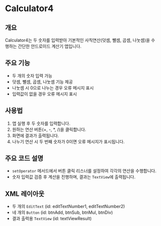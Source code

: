 # Calculator4

## 개요
Calculator4는 두 숫자를 입력받아 기본적인 사칙연산(덧셈, 뺄셈, 곱셈, 나눗셈)을 수행하는 간단한 안드로이드 계산기 앱입니다.

## 주요 기능
- 두 개의 숫자 입력 가능
- 덧셈, 뺄셈, 곱셈, 나눗셈 기능 제공
- 나눗셈 시 0으로 나누는 경우 오류 메시지 표시
- 입력값이 없을 경우 오류 메시지 표시

## 사용법
1. 앱 실행 후 두 숫자를 입력합니다.
2. 원하는 연산 버튼(+, -, *, /)을 클릭합니다.
3. 화면에 결과가 출력됩니다.
4. 나누기 연산 시 두 번째 숫자가 0이면 오류 메시지가 표시됩니다.

## 주요 코드 설명
- `setOperator` 메서드에서 버튼 클릭 리스너를 설정하여 각각의 연산을 수행합니다.
- 숫자 입력값 검증 후 계산을 진행하며, 결과는 `TextView`에 출력됩니다.

## XML 레이아웃
- 두 개의 `EditText` (id: editTextNumber1, editTextNumber2)
- 네 개의 `Button` (id: btnAdd, btnSub, btnMul, btnDiv)
- 결과 출력용 `TextView` (id: textViewResult)

